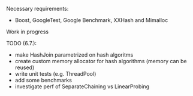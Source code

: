 Necessary requirements:
- Boost, GoogleTest, Google Benchmark, XXHash and Mimalloc 

Work in progress

TODO (6.7.):
- make HashJoin parametrized on hash algoritms
- create custom memory allocator for hash algorithms (memory can be reused)
- write unit tests (e.g. ThreadPool)
- add some benchmarks
- investigate perf of SeparateChaining vs LinearProbing
